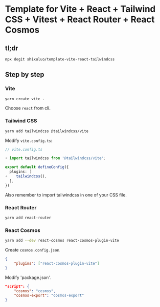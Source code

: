 # Template for Vite + React + Tailwind CSS + Vitest + React Router + React Cosmos

## tl;dr

```bash
npx degit shixuluo/template-vite-react-tailwindcss
```

## Step by step

### Vite

```bash
yarn create vite .
```

Choose `react` from cli.

### Tailwind CSS

```bash
yarn add tailwindcss @tailwindcss/vite
```

Modify `vite.config.ts`:

```typescript
// vite.config.ts

+ import tailwindcss from '@tailwindcss/vite';

export default defineConfig({
  plugins: [
+    tailwindcss(),
  ],
})
```

Also remember to import tailwindcss in one of your CSS file.

### React Router

```bash
yarn add react-router
```

### React Cosmos

```bash
yarn add --dev react-cosmos react-cosmos-plugin-vite
```

Create `cosmos.config.json`.
```JSON
{
    "plugins": ["react-cosmos-plugin-vite"]
}
```

Modify 'package.json'.
```JSON
"script": {
    "cosmos": "cosmos",
    "cosmos-export": "cosmos-export"
}
```
